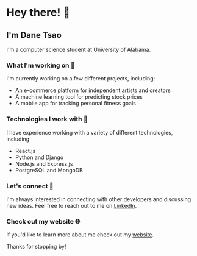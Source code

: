 Hey there! 👋
=============

I'm Dane Tsao
-------------

I'm a computer science student at University of Alabama.

### What I'm working on 🔨

I'm currently working on a few different projects, including:

-   An e-commerce platform for independent artists and creators
-   A machine learning tool for predicting stock prices
-   A mobile app for tracking personal fitness goals

### Technologies I work with 🚀

I have experience working with a variety of different technologies, including:

-   React.js
-   Python and Django
-   Node.js and Express.js
-   PostgreSQL and MongoDB

### Let's connect 🤝

I'm always interested in connecting with other developers and discussing new ideas. Feel free to reach out to me on [LinkedIn](https://www.linkedin.com/in/danetsao/).

### Check out my website 🌐

If you'd like to learn more about me check out my [website](https://www.github.io/danetsao).

Thanks for stopping by!
